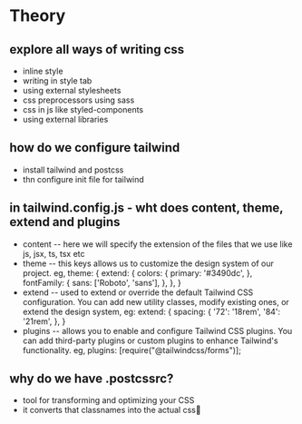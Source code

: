 # Theory

## explore all ways of writing css

- inline style
- writing in style tab
- using external stylesheets
- css preprocessors using sass
- css in js like styled-components
- using external libraries

## how do we configure tailwind

- install tailwind and postcss
- thn configure init file for tailwind

## in tailwind.config.js - wht does content, theme, extend and plugins

- content -- here we will specify the extension of the files that we use like js, jsx, ts, tsx etc
- theme -- this keys allows us to customize the design system of our project. eg, theme: {
  extend: {
    colors: {
      primary: '#3490dc',
    },
    fontFamily: {
      sans: ['Roboto', 'sans'],
    },
  },
}
- extend -- used to extend or override the default Tailwind CSS configuration. You can add new utility classes, modify existing ones, or extend the design system, eg: extend: {
  spacing: {
    '72': '18rem',
    '84': '21rem',
  },
}
- plugins -- allows you to enable and configure Tailwind CSS plugins. You can add third-party plugins or custom plugins to enhance Tailwind's functionality. eg, plugins: [require("@tailwindcss/forms")];

## why do we have .postcssrc?

- tool for transforming and optimizing your CSS
- it converts that classnames into the actual css🚀